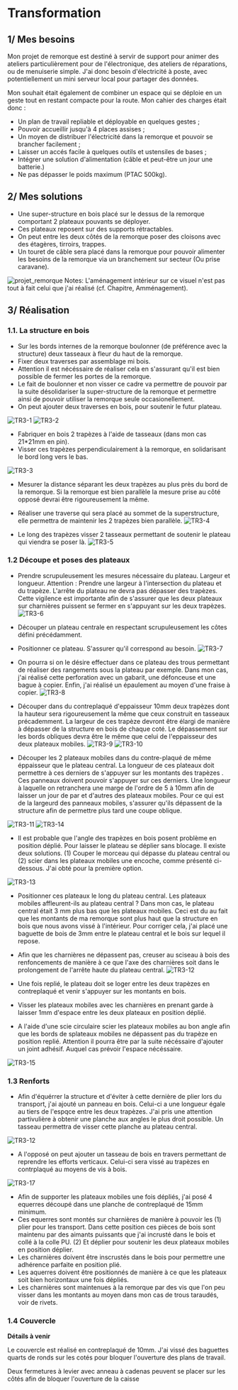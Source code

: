 # Transformation

## 1/ Mes besoins

 Mon projet de remorque est destiné à servir de support pour animer des ateliers particulièrement pour de l'électronique, des ateliers de réparations, ou de menuiserie simple. J'ai donc besoin d'électricité à poste, avec potentiellement un mini serveur local pour partager des données. 
 
Mon souhait était également de combiner un espace qui se déploie en un geste tout en restant compacte pour la route. Mon cahier des charges était donc : 

 - Un plan de travail repliable et déployable en quelques gestes ; 
 - Pouvoir accueillir jusqu'à 4 places assises ; 
 - Un moyen de distribuer l'électricité dans la remorque et pouvoir se brancher facilement ;
 - Laisser un accés facile à quelques outils et ustensiles de bases ;
 - Intégrer une solution d'alimentation (câble et peut-être un jour une batterie.)
 - Ne pas dépasser le poids maximum (PTAC 500kg).


## 2/ Mes solutions
 - Une super-structure en bois placé sur le dessus de la remorque comportant 2 plateaux pouvants se déployer.
 - Ces plateaux reposent sur des supports rétractables. 
 - On peut entre les deux côtés de la remorque poser des cloisons avec des étagères, tirroirs, trappes. 
 - Un touret de câble sera placé dans la remorque pour pouvoir alimenter les besoins de la remorque via un branchement sur secteur (Ou prise caravane). 
 
![projet_remorque](pictures/Tr2-1.png)
Notes: L'aménagement intérieur sur ce visuel n'est pas tout à fait celui que j'ai réalisé (cf. Chapitre, Amménagement).




## 3/ Réalisation 

### 1.1. La structure en bois

 - Sur les bords internes de la remorque boulonner (de préférence avec la structure) deux tasseaux à fleur du haut de la remorque. 
 - Fixer deux traverses par assemblage mi bois.
 - Attention il est nécéssaire de réaliser cela en s'assurant qu'il est bien possible de fermer les portes de la remorque. 
 - Le fait de boulonner et non visser ce cadre va permettre de pouvoir par la suite désolidariser la super-structure de la remorque et permettre ainsi de pouvoir utiliser la remorque seule occasionellement. 
 - On peut ajouter deux traverses en bois, pour soutenir le futur plateau. 

![TR3-1](pictures/TR3-1.png)
![TR3-2](pictures/TR3-2.png)


 - Fabriquer en bois 2 trapèzes à l'aide de tasseaux (dans mon cas 21*21mm en pin).
 - Visser ces trapèzes perpendiculairement à la remorque, en solidarisant le bord long vers le bas. 

![TR3-3](pictures/TR3-3.png)

 - Mesurer la distance séparant les deux trapèzes au plus près du bord de la remorque. Si la remorque est bien parallèle la mesure prise au côté opposé devrai être rigoureusement la même. 
 - Réaliser une traverse qui sera placé au sommet de la superstructure,  elle permettra de maintenir les 2 trapèzes bien parallèle. 
![TR3-4](pictures/TR3-4.png)

 - Le long des trapèzes visser 2 tasseaux permettant de soutenir le plateau qui viendra se poser là. 
![TR3-5](pictures/TR3-5.png)

 ### 1.2 Découpe et poses des plateaux

 - Prendre scrupuleusement les mesures nécessaire du plateau. Largeur et longueur. Attention : Prendre une largeur à l'intersection du plateau et du trapèze. L'arrête du plateau ne devra pas dépasser des trapèzes. Cette vigilence est importante afin de s'assurer que les deux plateaux sur charnières puissent se fermer en s'appuyant sur les deux trapèzes.
![TR3-6](pictures/TR3-6.png)

 - Découper un plateau centrale en respectant scrupuleusement les côtes défini précédamment. 
 - Positionner ce plateau. S'assurer qu'il correspond au besoin.
![TR3-7](pictures/TR3-7.png)

 - On pourra si on le désire effectuer dans ce plateau des trous permettant de réaliser des rangements sous la plateau par exemple. Dans mon cas, j'ai réalisé cette perforation avec un gabarit, une défonceuse et une bague à copier. Enfin, j'ai réalisé un épaulement au moyen d'une fraise à copier. 
![TR3-8](pictures/TR3-8.png)

 - Découper dans du contreplaqué d'eppaisseur 10mm deux trapèzes dont la hauteur sera rigoureusement la même que ceux construit en tasseaux précademment. La largeur de ces trapèze devront être élargi de manière à dépasser de la structure en bois de chaque coté. Le dépassement sur les bords obliques devra être le même que celui de l'eppaisseur des deux plateaux mobiles. 
![TR3-9](pictures/TR3-9.png)
![TR3-10](pictures/TR3-10.png)

 - Découper les 2 plateaux mobiles dans du contre-plaqué de même éppaisseur que le plateau central. La longueur de ces plateaux doit permettre à ces derniers de s'appuyer sur les montants des trapèzes . Ces panneaux doivent pouvoir s'appuyer sur ces derniers. Une longueur à laquelle on retranchera une marge de l'ordre de 5 à 10mm afin de laisser un jour de par et d'autres des plateaux mobiles. Pour ce qui est de la largeurd des panneaux mobiles, s'assurer qu'ils dépassent de la structure afin de permettre plus tard une coupe oblique.

![TR3-11](pictures/TR3-11.png)
![TR3-14](pictures/TR3-14.png)

- Il est probable que l'angle des trapèzes en bois posent problème en position déplié. Pour laisser le plateau se déplier sans blocage. Il existe deux solutions. (1) Couper le morceau qui dépasse du plateau central ou (2) scier dans les plateaux mobiles une encoche, comme présenté ci-dessous. J'ai obté pour la première option. 

![TR3-13](pictures/TR3-13.png)

- Positionner ces plateaux le long du plateau central. Les plateaux mobiles affleurent-ils au plateau central ? Dans mon cas, le plateau central était 3 mm plus bas que les plateaux mobiles. Ceci est du au fait que les montants de ma remorque sont plus haut que la structure en bois que nous avons vissé à l'intérieur. Pour corriger cela, j'ai placé une baguette de bois de 3mm entre le plateau central et le bois sur lequel il repose. 
- Afin que les charnières ne dépassent pas, creuser au sciseau à bois des renfoncements de manière à ce que l'axe des charnières soit dans le prolongement de l'arrête haute du plateau central. 
![TR3-12](pictures/TR3-12.png)

- Une fois replié, le plateau doit se loger entre les deux trapèzes en contreplaqué et venir s'appuyer sur les montants en bois. 
- Visser les plateaux mobiles avec les charnières en prenant garde à laisser 1mm d'espace entre les deux plateaux en position déplié.
- A l'aide d'une scie circulaire scier les plateaux mobiles au bon angle afin que les bords de splateaux mobiles ne dépassent pas du trapèze en position replié. Attention il pourra être par la suite nécéssaire d'ajouter un joint adhésif. Auquel cas prévoir l'espace nécéssaire. 

![TR3-15](pictures/TR3-15.png)

### 1.3 Renforts

 - Afin d'équérrer la structure et d'éviter à cette dernière de plier lors du transport, j'ai ajouté un panneau en bois. Celui-ci a une longueur égale au tiers de l'espqce entre les deux trapèzes. J'ai pris une attention partivulière à obtenir une planche aux angles le plus droit possible. Un tasseau permettra de visser cette planche au plateau central. 

![TR3-12](pictures/TR3-16.png)

 - A l'opposé on peut ajouter un tasseau de bois en travers permettant de reprendre les efforts verticaux. Celui-ci sera vissé au trapèzes en contrplaqué au moyens de vis à bois. 

![TR3-17](pictures/TR3-17.png)

 - Afin de supporter les plateaux mobiles une fois dépliés, j'ai posé 4 equerres découpé dans une planche de contreplaqué de 15mm minimum. 
 - Ces equerres sont montés sur charnières de manière à pouvoir les (1) plier pour les transport. Dans cette position ces pièces de bois sont maintenu par des aimants puissants que j'ai incrusté dans le bois et collé à la colle PU. (2) Et déplier pour soutenir les deux plateaux mobiles en position déplier. 
 - Les charnières doivent être inscrustés dans le bois pour permettre une adhérence parfaite en position plié.
 - Les aquerres doivent être positionnés de manière à ce que les plateaux soit bien horizontaux une fois dépliés. 
 - Les charnières sont maintenues à la remorque par des vis que l'on peu visser dans les montants au moyen dans mon cas de trous taraudés, voir de rivets. 

### 1.4 Couvercle
**Détails à venir**

Le couvercle est réalisé en contreplaqué de 10mm. J'ai vissé des baguettes quarts de ronds sur les cotés pour bloquer l'ouverture des plans de travail. 

Deux fermetures à levier avec anneau à cadenas peuvent se placer sur les côtés afin de bloquer l'ouverture de la caisse
